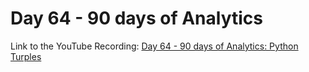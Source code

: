 # Day 64 - 90 days of Analytics



Link to the YouTube Recording:
  [Day 64 - 90 days of Analytics: Python Turples](https://youtu.be/1x1EtsDi0k4)


